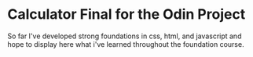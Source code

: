 # Calculator Final for the Odin Project
So far I've developed strong foundations in css, html, and javascript and hope to display here what i've learned
throughout the foundation course.
